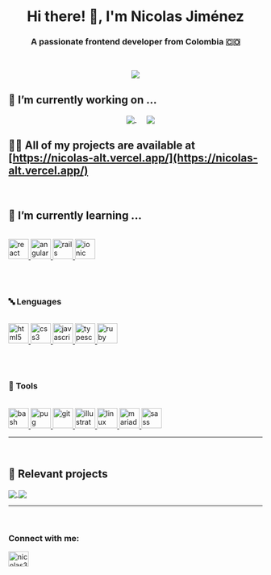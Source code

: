 <h1 align="center">Hi there! 👋, I'm Nicolas Jiménez</h1>
<h3 align="center">A passionate frontend developer from Colombia 🇨🇴</h3>
<br />

<p align="center">
<a href="https://github.com/anuraghazra/github-readme-stats" style="margin: 50px">
    <img src="https://github-readme-stats.vercel.app/api/top-langs/?username=Nicolas-alt&layout=compact" />
</a>
</p>

## 🔭 I’m currently working on ...
<p align="center">
    <a href="https://github.com/Nicolas-alt/DiscoveringMusic" style="margin: 20px;">
    <img align="center" src="https://github-readme-stats.vercel.app/api/pin/?username=Nicolas-alt&repo=DiscoveringMusic" />
    </a>
    <a href="https://github.com/Nicolas-alt/room-home-challenge">
    <img align="center" src="https://github-readme-stats.vercel.app/api/pin/?username=Nicolas-alt&repo=room-home-challenge" />
    </a>
</p>


## 👨‍💻 All of my projects are available at [https://nicolas-alt.vercel.app/](https://nicolas-alt.vercel.app/)
<br />

##  🌱 I’m currently learning ...

<p align="left">
<br />
   <a href="https://reactjs.org/" target="_blank"> 
    <img src="https://devicons.github.io/devicon/devicon.git/icons/react/react-original-wordmark.svg" alt="react"width="40" height="40"/> 
   </a> 

   <a href="https://angular.io" target="_blank"> 
    <img src="https://devicons.github.io/devicon/devicon.git/icons/angularjs/angularjs-original.svg" alt="angularjs" width="40" height="40"/> 
    </a>

   <a href="https://rubyonrails.org" target="_blank">
    <img src="https://devicons.github.io/devicon/devicon.git/icons/rails/rails-original-wordmark.svg" alt="rails" width="40" height="40"/>
   </a>

   <a href="https://ionicframework.com" target="_blank">
        <img src="https://upload.wikimedia.org/wikipedia/commons/d/d1/Ionic_Logo.svg" alt="ionic" width="40" height="40"/> 
    </a>
</p>
<br />
<br />

<h3 align="left">🔤 Lenguages</h3>
<p align="left"> 
<br />
 <a href="https://www.w3.org/html/" target="_blank">
  <img src="https://devicons.github.io/devicon/devicon.git/icons/html5/html5-original-wordmark.svg" alt="html5" width="40" height="40"/> 
 </a>

 <a href="https://www.w3schools.com/css/" target="_blank">
    <img src="https://devicons.github.io/devicon/devicon.git/icons/css3/css3-original-wordmark.svg" alt="css3" width="40" height="40"/> 
</a> 

<a href="https://developer.mozilla.org/en-US/docs/Web/JavaScript" target="_blank"> 
    <img src="https://devicons.github.io/devicon/devicon.git/icons/javascript/javascript-original.svg" alt="javascript" width="40" height="40"/> 
</a>

<a href="https://www.typescriptlang.org/" target="_blank">
    <img src="https://devicons.github.io/devicon/devicon.git/icons/typescript/typescript-original.svg" alt="typescript" width="40" height="40"/>
</a> 

<a href="https://www.ruby-lang.org/en/" target="_blank"> 
    <img src="https://devicons.github.io/devicon/devicon.git/icons/ruby/ruby-original-wordmark.svg" alt="ruby" width="40" height="40"/>
</a>

</p>
<br />
<br />

<!-- Tools zone  -->
<h3 align="left">🔨 Tools</h3>
<p align="left"> 
<br />

<a href="https://www.gnu.org/software/bash/" target="_blank"> 
    <img src="https://www.vectorlogo.zone/logos/gnu_bash/gnu_bash-icon.svg" alt="bash" width="40" height="40"/> 
</a> 

<a href="https://pugjs.org" target="_blank"> 
    <img src="https://cdn.worldvectorlogo.com/logos/pug.svg" alt="pug" width="40" height="40"/>
</a>

   <a href="https://git-scm.com/" target="_blank">
    <img src="https://www.vectorlogo.zone/logos/git-scm/git-scm-icon.svg" alt="git" width="40" height="40"/> 
   </a>

   <a href="https://www.adobe.com/in/products/illustrator.html" target="_blank"> 
    <img src="https://www.vectorlogo.zone/logos/adobe_illustrator/adobe_illustrator-icon.svg" alt="illustrator" width="40" height="40"/> 
   </a>

   <a href="https://www.linux.org/" target="_blank">
    <img src="https://devicons.github.io/devicon/devicon.git/icons/linux/linux-original.svg" alt="linux" width="40" height="40"/>
   </a>

   <a href="https://mariadb.org/" target="_blank"> 
    <img src="https://www.vectorlogo.zone/logos/mariadb/mariadb-icon.svg" alt="mariadb" width="40" height="40"/> 
   </a> 

   <a href="https://sass-lang.com" target="_blank"> 
    <img src="https://devicons.github.io/devicon/devicon.git/icons/sass/sass-original.svg" alt="sass" width="40" height="40"/>
   </a> 
</p>
<hr />
<br />

## 🤩 Relevant projects
<a href="https://github.com/Nicolas-alt/LogBookLanding">
  <img align="center" src="https://github-readme-stats.vercel.app/api/pin/?username=Nicolas-alt&repo=LogBookLanding" />
</a>
<a href="https://github.com/Nicolas-alt/RailsBlog">
  <img align="center" src="https://github-readme-stats.vercel.app/api/pin/?username=Nicolas-alt&repo=RailsBlog" />
</a>

<hr />

<br />

<!-- Connect -->
<p align="left">
    <h3 align="left">Connect with me:</h3>
    <a href="https://twitter.com/nicolas35103573" target="blank"><img align="center" src="https://cdn.jsdelivr.net/npm/simple-icons@3.0.1/icons/twitter.svg" alt="nicolas35103573" height="30" width="40" /></a>
</p>
